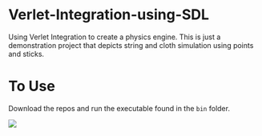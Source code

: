 # Verlet-Integration-using-SDL
Using Verlet Integration to create a physics engine.
This is just a demonstration project that depicts string and cloth simulation using points and sticks.

# To Use
Download the repos and run the executable found in the `bin` folder.

![](https://img.shields.io/badge/C%2B%2B-00599C?style=for-the-badge&logo=c%2B%2B&logoColor=white)
